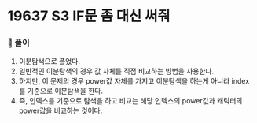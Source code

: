 # 19637 S3 IF문 좀 대신 써줘

### 📂 풀이
1. 이분탐색으로 풀었다.
2. 일반적인 이분탐색의 경우 값 자체를 직접 비교하는 방법을 사용한다.
3. 하지만, 이 문제의 경우 power값 자체를 가지고 이분탐색을 하는게 아니라 index를 기준으로 이분탐색을 한다.
4. 즉, 인덱스를 기준으로 탐색을 하고 비교는 해당 인덱스의 power값과 캐릭터의 power값을 비교하는 것이다.